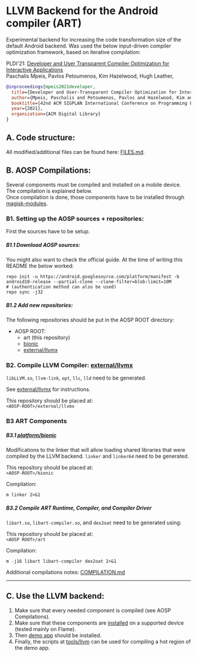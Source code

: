 # LLVM Backend for the Android compiler (ART)

Experimental backend for increasing the code transformation size of the default Android backend.
Was used the below input-driven compiler optimization framework, based on iterative compilation:

PLDI'21:
[Developer and User Transparent Compiler Optimization for Interactive Applications](https://pldi21.sigplan.org/details/pldi-2021-papers/18/Developer-and-User-Transparent-Compiler-Optimization-for-Interactive-Applications)  
Paschalis Mpeis, Pavlos Petoumenos, Kim Hazelwood, Hugh Leather,

```bib
@inproceedings{mpeis2021developer,
  title={Developer and User-Transparent Compiler Optimization for Interactive Applications},
  author={Mpeis, Paschalis and Petoumenos, Pavlos and Hazelwood, Kim and Leather, Hugh},
  booktitle={42nd ACM SIGPLAN International Conference on Programming Language Design and Implementation},
  year={2021},
  organization={ACM Digital Library}
}
```

## A. Code structure:
All modified/additional files can be found here: [FILES.md](./FILES.md).

## B. AOSP Compilations:

Several components must be compiled and installed on a mobile device.
The compilation is explained below.  
Once compilation is done, those components
have to be installed through [magisk-modules](./magisk-modules/).


### B1. Setting up the AOSP sources + repositories:

First the sources have to be setup.

##### B1.1 Download AOSP sources:

You might also want to check the official guide.
At the time of writing this README the below worked:

```
repo init -u https://android.googlesource.com/platform/manifest -b android10-release --partial-clone --clone-filter=blob:limit=10M
# (authentication method can also be used)
repo sync -j32
```

##### B1.2 Add new repositories:

The following repositories should be put in the AOSP ROOT directory:

- AOSP ROOT:
    + art (this repository)
    + [bionic](https://github.com/Paschalis/aosp-platform-bionic)
    + [external/llvmx](https://github.com/Paschalis/external-llvmx)

### B2. Compile LLVM Compiler: [external/llvmx](https://github.com/Paschalis/external-llvmx)

`libLLVM.so`, `llvm-link`, `opt`, `llc`, `lld` need to be generated.

See [external/llvmx](https://github.com/Paschalis/external-llvmx) for instructions.

This repository should be placed at:  
`<AOSP-ROOT>/external/llvmx`

### B3 ART Components

##### B3.1 [platform/bionic](https://github.com/Paschalis/aosp-platform-bionic)
Modifications to the linker that will allow loading shared libraries that were compiled by the LLVM backend.
`linker` and `linker64` need to be generated.

This repository should be placed at:  
`<AOSP-ROOT>/bionic`

Compilation:  
```
m linker 2>&1
```

##### B3.2 Compile ART Runtime, Compiler, and Compiler Driver
`libart.so`, `libart-compiler.so`,  and `dex2oat` need to be generated using:

This repository should be placed at:  
`<AOSP ROOT>/art`

Compilation:  
```
m -j16 libart libart-compiler dex2oat 2>&1
```

Additional compilations notes: [COMPILATION.md](./COMPILATION.md)

--- 

## C. Use the LLVM backend:
1. Make sure that every needed component is compiled (see AOSP Compilations).
2. Make sure that these components are [installed](./magisk-modules/) on a supported device (tested mainly on Flame).
3. Then [demo app](./demo-llvm/) should be installed.
4. Finally, the scripts at [tools/llvm](tools/llvm/) can be used for compiling a hot region of the demo app.
